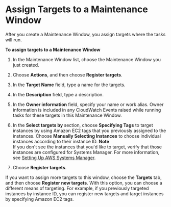 # Assign Targets to a Maintenance Window<a name="sysman-maintenance-assign-targets"></a>

After you create a Maintenance Window, you assign targets where the tasks will run\.

**To assign targets to a Maintenance Window**

1. In the Maintenance Window list, choose the Maintenance Window you just created\.

1. Choose **Actions**, and then choose **Register targets**\.

1. In the **Target Name** field, type a name for the targets\.

1. In the **Description** field, type a description\.

1. In the **Owner information** field, specify your name or work alias\. Owner information is included in any CloudWatch Events raised while running tasks for these targets in this Maintenance Window\. 

1. In the **Select targets by** section, choose **Specifying Tags** to target instances by using Amazon EC2 tags that you previously assigned to the instances\. Choose **Manually Selecting Instances** to choose individual instances according to their instance ID\.
**Note**  
If you don't see the instances that you'd like to target, verify that those instances are configured for Systems Manager\. For more information, see [Setting Up AWS Systems Manager](systems-manager-setting-up.md)\.

1. Choose **Register targets**\.

If you want to assign more targets to this window, choose the **Targets** tab, and then choose **Register new targets**\. With this option, you can choose a different means of targeting\. For example, if you previously targeted instances by instance ID, you can register new targets and target instances by specifying Amazon EC2 tags\.
